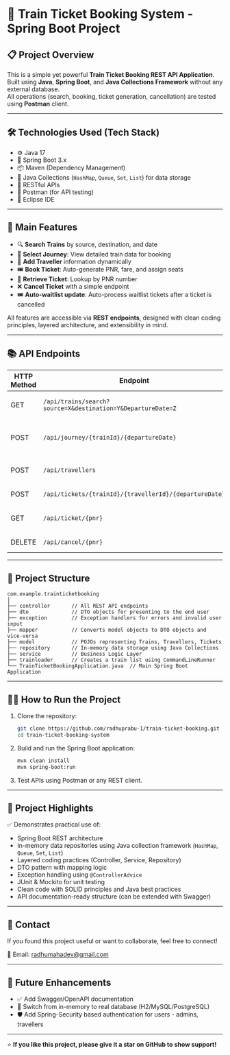 # 🚂 Train Ticket Booking System - Spring Boot Project

## 📋 Project Overview
This is a simple yet powerful **Train Ticket Booking REST API Application**.  
Built using **Java**, **Spring Boot**, and **Java Collections Framework** without any external database.  
All operations (search, booking, ticket generation, cancellation) are tested using **Postman** client.

---

## 🛠️ Technologies Used (Tech Stack)
- ⚙️ Java 17
- 🌱 Spring Boot 3.x
- 📦 Maven (Dependency Management)
- 💾 Java Collections (`HashMap`, `Queue`, `Set`, `List`) for data storage
- 🔄 RESTful APIs
- 🧪 Postman (for API testing)
- 🧰 Eclipse IDE

---

## 🚀 Main Features

- 🔍 **Search Trains** by source, destination, and date  
- 🧭 **Select Journey**: View detailed train data for booking  
- 👤 **Add Traveller** information dynamically  
- 🎟️ **Book Ticket**: Auto-generate PNR, fare, and assign seats  
- 📄 **Retrieve Ticket**: Lookup by PNR number  
- ❌ **Cancel Ticket** with a simple endpoint   
- 🎟️ **Auto-waitlist update**: Auto-process waitlist tickets after a ticket is cancelled 

All features are accessible via **REST endpoints**, designed with clean coding principles, layered architecture, and extensibility in mind.

---

## 📚 API Endpoints

|HTTP Method|					Endpoint									|				Purpose				|
|-----------|---------------------------------------------------------------|-----------------------------------|
|	GET		| `/api/trains/search?source=X&destination=Y&DepartureDate=Z`	|	Search available trains			|
|	POST	| `/api/journey/{trainId}/{departureDate}`						|	Fetch selected Train details	|
|	POST	| `/api/travellers`												|	Add a new Traveller             |
|	POST	| `/api/tickets/{trainId}/{travellerId}/{departureDate}`		|	Book a Ticket                   |
|	GET		| `/api/ticket/{pnr}`											|	Retrieve Ticket Details         |
|	DELETE	| `/api/cancel/{pnr}`											|	Cancel Ticket                   |

---

## 🧩 Project Structure

```
com.example.trainticketbooking
│
├── controller       // All REST API endpoints
├── dto              // DTO objects for presenting to the end user
├── exception        // Exception handlers for errors and invalid user input
├── mapper           // Converts model objects to DTO objects and vice-versa
├── model            // POJOs representing Trains, Travellers, Tickets
├── repository       // In-memory data storage using Java Collections
├── service          // Business Logic Layer
├── trainloader      // Creates a train list using CommandLineRunner
└── TrainTicketBookingApplication.java  // Main Spring Boot Application
```

---

## 👨‍💻 How to Run the Project

1. Clone the repository:
   ```bash
   git clone https://github.com/radhuprabu-1/train-ticket-booking.git
   cd train-ticket-booking-system
   ```

2. Build and run the Spring Boot application:
   ```bash
   mvn clean install
   mvn spring-boot:run
   ```

3. Test APIs using Postman or any REST client.

---

## 💼 Project Highlights

✅ Demonstrates practical use of:
- Spring Boot REST architecture  
- In-memory data repositories using Java collection framework (`HashMap`, `Queue`, `Set`, `List`) 
- Layered coding practices (Controller, Service, Repository)  
- DTO pattern with mapping logic  
- Exception handling using `@ControllerAdvice`  
- JUnit & Mockito for unit testing  
- Clean code with SOLID principles and Java best practices  
- API documentation-ready structure (can be extended with Swagger)

---

## 📧 Contact

If you found this project useful or want to collaborate, feel free to connect!

📩 Email: radhumahadev@gmail.com  

---

## 📌 Future Enhancements

- ✅ Add Swagger/OpenAPI documentation  
- 💾 Switch from in-memory to real database (H2/MySQL/PostgreSQL)  
- 🛡️ Add Spring-Security based authentication for users - admins, travellers  

---

⭐️ **If you like this project, please give it a star on GitHub to show support!**